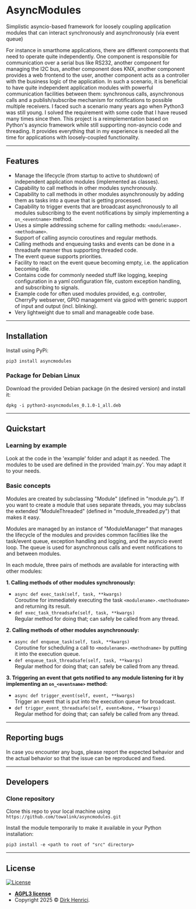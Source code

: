 # AsyncModules

Simplistic asyncio-based framework for loosely coupling application modules that can interact synchronously and asynchronously (via event queue) 

For instance in smarthome applications, there are different components that need to operate quite independently. One component is responsible for communication over a serial bus like RS232, another component for managing the I2C bus, another component does KNX, another component provides a web frontend to the user, another component acts as a controller with the business logic of the application. In such a scenario, it is beneficial to have quite independent application modules with powerful communication facilities between them: synchronous calls, asynchronous calls and a publish/subscribe mechanism for notifications to possible multiple receivers. I faced such a scenario many years ago when Python3 was still young. I solved the requirement with some code that I have reused many times since then. This project is a reimplementation based on Python's asyncio framework while still supporting non-asyncio code and threading. It provides everything that in my experience is needed all the time for applications with loosely-coupled functionality.

---

## Features

- Manage the lifecycle (from startup to active to shutdown) of independent application modules (implemented as classes).
- Capability to call methods in other modules synchronously.
- Capability to call methods in other modules asynchronously by adding them as tasks into a queue that is getting processed.
- Capability to trigger events that are broadcast asynchronously to all modules subscribing to the event notifications by simply implementing a `on_<eventname>` method.
- Uses a simple addressing scheme for calling methods: `<modulename>.<methodname>`.
- Support of calling asyncio coroutines and regular methods.
- Calling methods and enqueuing tasks and events can be done in a threadsafe manner thus supporting threaded code.
- The event queue supports priorities.
- Facility to react on the event queue becoming empty, i.e. the application becoming idle.
- Contains code for commonly needed stuff like logging, keeping configuration in a yaml configuration file, custom exception handling, and subscribing to signals.
- Example code for often used modules provided, e.g. controller, CherryPy webserver, GPIO management via gpiod with generic support of input and output (incl. blinking).
- Very lightweight due to small and manageable code base.

---

## Installation

Install using PyPi:

```shell
pip3 install asyncmodules
```

### Package for Debian Linux

Download the provided Debian package (in the desired version) and install it:

```shell
dpkg -i python3-asyncmodules_0.1.0-1_all.deb
```

<!--
### Package for Alpine Linux

You may install the Alpine package (https://pkgs.alpinelinux.org/packages?name=py3-asyncmodules) from Alpine's testing repository:

```shell
apk add asyncmodules@testing
```

Note that a line like `@testing https://dl-cdn.alpinelinux.org/alpine/edge/testing` needs to be present in `/etc/apk/repositories` to make the testing repository available.
-->

---

## Quickstart

### Learning by example

Look at the code in the 'example' folder and adapt it as needed. The modules to be used are defined in the provided 'main.py'. You may adapt it to your needs.

### Basic concepts

Modules are created by subclassing "Module" (defined in "module.py"). If you want to create a module that uses separate threads, you may subclass the extended "ModuleThreaded" (defined in "module_threaded.py") that makes it easy.

Modules are managed by an instance of "ModuleManager" that manages the lifecycle of the modules and provides common facilities like the task/event queue, exception handling and logging, and the asyncio event loop. The queue is used for asynchronous calls and event notifications to and between modules.

In each module, three pairs of methods are available for interacting with other modules:

**1. Calling methods of other modules synchronously:**
  - `async def exec_task(self, task, **kwargs)`  
    Coroutine for immediately executing the task `<modulename>.<methodname>` and returning its result.
  - `def exec_task_threadsafe(self, task, **kwargs)`  
    Regular method for doing that; can safely be called from any thread.

**2. Calling methods of other modules asynchronously:**
  - `async def enqueue_task(self, task, **kwargs)`  
    Coroutine for scheduling a call to `<modulename>.<methodname>` by putting it into the execution queue.
  - `def enqueue_task_threadsafe(self, task, **kwargs)`  
    Regular method for doing that; can safely be called from any thread.

**3. Triggering an event that gets notified to any module listening for it by implementing an `on_<eventname>` method:**
  - `async def trigger_event(self, event, **kwargs)`  
    Trigger an event that is put into the execution queue for broadcast.
  - `def trigger_event_threadsafe(self, event=None, **kwargs)`  
    Regular method for doing that; can safely be called from any thread.

---

## Reporting bugs

In case you encounter any bugs, please report the expected behavior and the actual behavior so that the issue can be reproduced and fixed.

---

## Developers

### Clone repository

Clone this repo to your local machine using `https://github.com/towalink/asyncmodules.git`

Install the module temporarily to make it available in your Python installation:
```shell
pip3 install -e <path to root of "src" directory>
```

---

## License

[![License](http://img.shields.io/:license-agpl3-blue.svg?style=flat-square)](https://opensource.org/licenses/AGPL-3.0)

- **[AGPL3 license](https://opensource.org/licenses/AGPL-3.0)**
- Copyright 2025 © <a href="https://github.com/towalink/asyncmodules" target="_blank">Dirk Henrici</a>.

